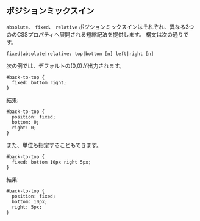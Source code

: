 ## ポジションミックスイン

`absolute`、 `fixed`、 `relative` ポジションミックスインはそれぞれ、異なる3つののCSSプロパティへ展開される短縮記法を提供します。
構文は次の通りです。

````
fixed|absolute|relative: top|bottom [n] left|right [n]
````

次の例では、デフォルトの(0,0)が出力されます。

````      
#back-to-top {
  fixed: bottom right;
}
````

結果:

````
#back-to-top {
  position: fixed;
  bottom: 0;
  right: 0;
}
````

また、単位も指定することもできます。

````
#back-to-top {
  fixed: bottom 10px right 5px;
}
````

結果:
      
````
#back-to-top {
  position: fixed;
  bottom: 10px;
  right: 5px;
}
````    

